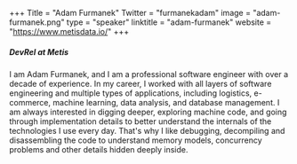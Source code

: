 +++
Title = "Adam Furmanek"
Twitter = "furmanekadam"
image = "adam-furmanek.png"
type = "speaker"
linktitle = "adam-furmanek"
website = "https://www.metisdata.io/"
+++

##### DevRel at Metis
I am Adam Furmanek, and I am a professional software engineer with over a decade of experience. In my career, I worked with all layers of software engineering and multiple types of applications, including logistics, e-commerce, machine learning, data analysis, and database management. I am always interested in digging deeper, exploring machine code, and going through implementation details to better understand the internals of the technologies I use every day. That's why I like debugging, decompiling and disassembling the code to understand memory models, concurrency problems and other details hidden deeply inside.